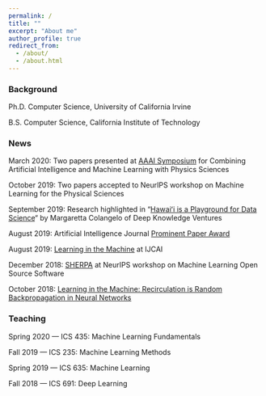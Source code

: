 ```yaml
---
permalink: /
title: ""
excerpt: "About me"
author_profile: true
redirect_from: 
  - /about/
  - /about.html
---
```


### Background

Ph.D. Computer Science,  University of California Irvine

B.S. Computer Science, California Institute of Technology

### News

March 2020: Two papers presented at [AAAI Symposium](https://sites.google.com/view/aaai-mlps/proceedings?authuser=0) for Combining  Artificial Intelligence and Machine Learning with Physics Sciences

October 2019: Two papers accepted to NeurIPS workshop on Machine Learning for the Physical Sciences

September 2019: Research highlighted in “[Hawaiʻi is a Playground for Data Science](https://www.linkedin.com/pulse/hawai%CA%BBi-playground-data-science-margaretta-colangelo/)“ by Margaretta Colangelo of Deep Knowledge Ventures

August 2019: Artificial Intelligence Journal [Prominent Paper Award](http://aij.ijcai.org/aij-awards)

August 2019: [Learning in the Machine](https://www.ijcai.org/proceedings/2019/0885.pdf) at IJCAI

December 2018: [SHERPA](https://parameter-sherpa.readthedocs.io/en/latest/) at NeurIPS workshop on Machine Learning Open Source Software

October 2018: [Learning in the Machine: Recirculation is Random Backpropagation in Neural Networks](https://www2.hawaii.edu/~psadow/wp-content/uploads/2018/10/AutoRec2018.pdf)

### Teaching

Spring 2020 — ICS 435: Machine Learning Fundamentals

Fall 2019 — ICS 235: Machine Learning Methods

Spring 2019 — ICS 635: Machine Learning

Fall 2018 — ICS 691: Deep Learning
